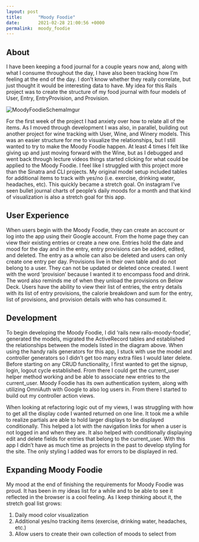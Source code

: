 ```yaml
---
layout: post
title:      "Moody Foodie"
date:       2021-02-28 21:00:56 +0000
permalink:  moody_foodie
---
```



## About
I have been keeping a food journal for a couple years now and, along with what I consume throughout the day, I have also been tracking how I’m feeling at the end of the day. I don’t know whether they really correlate, but just thought it would be interesting data to have. My idea for this Rails project was to create the structure of my food journal with four models of User, Entry, EntryProvision, and Provision. 

![MoodyFoodieSchemaImgur](https://i.imgur.com/SUjT0An.png)

For the first week of the project I had anxiety over how to relate all of the items. As I moved through development I was also, in parallel, building out another project for wine tracking with User, Wine, and Winery models. This was an easier structure for me to visualize the relationships, but I still wanted to try to make the Moody Foodie happen. At least 4 times I felt like giving up and just moving forward with the Wine, but as I debugged and went back through lecture videos things started clicking for what could be applied to the Moody Foodie. I feel like I struggled with this project more than the Sinatra and CLI projects. My original model setup included tables for additional items to track with yes/no (i.e. exercise, drinking water, headaches, etc). This quickly became a stretch goal. On instagram I’ve seen bullet journal charts of people’s daily moods for a month and that kind of visualization is also a stretch goal for this app.

## User Experience
When users begin with the Moody Foodie, they can create an account or log into the app using their Google account. From the home page they can view their existing entries or create a new one. Entries hold the date and mood for the day and in the entry, entry provisions can be added, edited, and deleted. The entry as a whole can also be deleted and users can only create one entry per day. Provisions live in their own table and do not belong to a user. They can not be updated or deleted once created. I went with the word ‘provision’ because I wanted it to encompass food and drink. The word also reminds me of when they unload the provisions on Below Deck. Users have the ability to view their list of entries, the entry details with its list of entry provisions, the calorie breakdown and sum for the entry, list of provisions, and provision details with who has consumed it.

## Development
To begin developing the Moody Foodie, I did ‘rails new rails-moody-foodie’, generated the models, migrated the ActiveRecord tables and established the relationships between the models listed in the diagram above. When using the handy rails generators for this app, I stuck with use the model and controller generators so I didn’t get too many extra files I would later delete. Before starting on any CRUD functionality, I first wanted to get the signup, login, logout cycle established. From there I could get the current_user helper method working and be able to associate new entries to the current_user. Moody Foodie has its own authentication system, along with utilizing OmniAuth with Google to also log users in. From there I started to build out my controller action views. 

When looking at refactoring logic out of my views, I was struggling with how to get all the display code I wanted returned on one line. It took me a while to realize partials are able to hold larger displays to be displayed conditionally. This helped a lot with the navigation links for when a user is not logged in and when they are. It also helped with conditionally displaying edit and delete fields for entries that belong to the current_user. With this app I didn’t have as much time as projects in the past to develop styling for the site. The only styling I added was for errors to be displayed in red. 

## Expanding Moody Foodie
My mood at the end of finishing the requirements for Moody Foodie was proud. It has been in my ideas list for a while and to be able to see it reflected in the browser is a cool feeling. As I keep thinking about it, the stretch goal list grows:

1. Daily mood color visualization
2. Additional yes/no tracking items (exercise, drinking water, headaches, etc.)
3. Allow users to create their own collection of moods to select from
